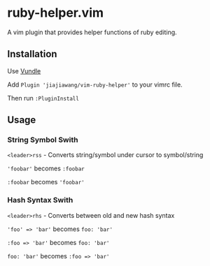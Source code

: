 # ruby-helper.vim

A vim plugin that provides helper functions of ruby editing.

## Installation

Use [Vundle](https://github.com/gmarik/Vundle.vim)

Add `Plugin 'jiajiawang/vim-ruby-helper'` to your vimrc file.

Then run `:PluginInstall`

## Usage

### String Symbol Swith
`<leader>rss` - Converts string/symbol under cursor to symbol/string

`'foobar'` becomes `:foobar`

`:foobar` becomes `'foobar'`

### Hash Syntax Swith
`<leader>rhs` - Converts between old and new hash syntax

`'foo' => 'bar'` becomes `foo: 'bar'`

`:foo => 'bar'` becomes `foo: 'bar'`

`foo: 'bar'` becomes `:foo => 'bar'`

